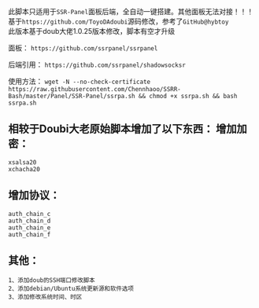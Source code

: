 此脚本只适用于`SSR-Panel`面板后端，全自动一键搭建。其他面板无法对接！！！
基于`https://github.com/ToyoDAdoubi`源码修改，参考了`GitHub@hybtoy`  
此版本基于doub大佬1.0.25版本修改，脚本有空才升级

面板：
 `https://github.com/ssrpanel/ssrpanel`

后端引用：
 `https://github.com/ssrpanel/shadowsocksr`

使用方法：
`wget -N --no-check-certificate https://raw.githubusercontent.com/Chennhaoo/SSRR-Bash/master/Panel/SSR-Panel/ssrpa.sh && chmod +x ssrpa.sh && bash ssrpa.sh`

相较于Doubi大老原始脚本增加了以下东西：
增加加密：
-----

    xsalsa20
    xchacha20


增加协议：
-----

    auth_chain_c
    auth_chain_d
    auth_chain_e
    auth_chain_f


其他：
-----

    1、添加doub的SSH端口修改脚本
    2、添加debian/Ubuntu系统更新源和软件选项
    3、添加修改系统时间、时区


